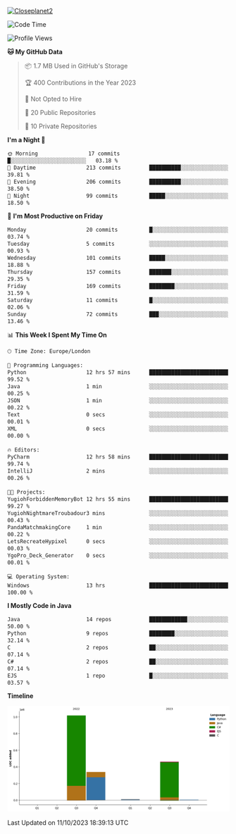 [![Closeplanet2](https://github-readme-stats.vercel.app/api?username=Closeplanet2&show_icons=true&theme=tokyonight&count_private=true)]([https://github.com/Closeplanet2])

<!--START_SECTION:waka-->
![Code Time](http://img.shields.io/badge/Code%20Time-34%20hrs%2016%20mins-blue)

![Profile Views](http://img.shields.io/badge/Profile%20Views-95-blue)

**🐱 My GitHub Data** 

> 📦 1.7 MB Used in GitHub's Storage 
 > 
> 🏆 400 Contributions in the Year 2023
 > 
> 🚫 Not Opted to Hire
 > 
> 📜 20 Public Repositories 
 > 
> 🔑 10 Private Repositories 
 > 
**I'm a Night 🦉** 

```text
🌞 Morning                17 commits          █░░░░░░░░░░░░░░░░░░░░░░░░   03.18 % 
🌆 Daytime                213 commits         ██████████░░░░░░░░░░░░░░░   39.81 % 
🌃 Evening                206 commits         ██████████░░░░░░░░░░░░░░░   38.50 % 
🌙 Night                  99 commits          █████░░░░░░░░░░░░░░░░░░░░   18.50 % 
```
📅 **I'm Most Productive on Friday** 

```text
Monday                   20 commits          █░░░░░░░░░░░░░░░░░░░░░░░░   03.74 % 
Tuesday                  5 commits           ░░░░░░░░░░░░░░░░░░░░░░░░░   00.93 % 
Wednesday                101 commits         █████░░░░░░░░░░░░░░░░░░░░   18.88 % 
Thursday                 157 commits         ███████░░░░░░░░░░░░░░░░░░   29.35 % 
Friday                   169 commits         ████████░░░░░░░░░░░░░░░░░   31.59 % 
Saturday                 11 commits          █░░░░░░░░░░░░░░░░░░░░░░░░   02.06 % 
Sunday                   72 commits          ███░░░░░░░░░░░░░░░░░░░░░░   13.46 % 
```


📊 **This Week I Spent My Time On** 

```text
🕑︎ Time Zone: Europe/London

💬 Programming Languages: 
Python                   12 hrs 57 mins      █████████████████████████   99.52 % 
Java                     1 min               ░░░░░░░░░░░░░░░░░░░░░░░░░   00.25 % 
JSON                     1 min               ░░░░░░░░░░░░░░░░░░░░░░░░░   00.22 % 
Text                     0 secs              ░░░░░░░░░░░░░░░░░░░░░░░░░   00.01 % 
XML                      0 secs              ░░░░░░░░░░░░░░░░░░░░░░░░░   00.00 % 

🔥 Editors: 
PyCharm                  12 hrs 58 mins      █████████████████████████   99.74 % 
IntelliJ                 2 mins              ░░░░░░░░░░░░░░░░░░░░░░░░░   00.26 % 

🐱‍💻 Projects: 
YugiohForbiddenMemoryBot 12 hrs 55 mins      █████████████████████████   99.27 % 
YugiohNightmareTroubadour3 mins              ░░░░░░░░░░░░░░░░░░░░░░░░░   00.43 % 
PandaMatchmakingCore     1 min               ░░░░░░░░░░░░░░░░░░░░░░░░░   00.22 % 
LetsRecreateHypixel      0 secs              ░░░░░░░░░░░░░░░░░░░░░░░░░   00.03 % 
YgoPro_Deck_Generator    0 secs              ░░░░░░░░░░░░░░░░░░░░░░░░░   00.01 % 

💻 Operating System: 
Windows                  13 hrs              █████████████████████████   100.00 % 
```

**I Mostly Code in Java** 

```text
Java                     14 repos            ████████████░░░░░░░░░░░░░   50.00 % 
Python                   9 repos             ████████░░░░░░░░░░░░░░░░░   32.14 % 
C                        2 repos             ██░░░░░░░░░░░░░░░░░░░░░░░   07.14 % 
C#                       2 repos             ██░░░░░░░░░░░░░░░░░░░░░░░   07.14 % 
EJS                      1 repo              █░░░░░░░░░░░░░░░░░░░░░░░░   03.57 % 
```



**Timeline**

![Lines of Code chart](https://raw.githubusercontent.com/Closeplanet2/Closeplanet2/main/assets/bar_graph.png)


 Last Updated on 11/10/2023 18:39:13 UTC
<!--END_SECTION:waka-->
